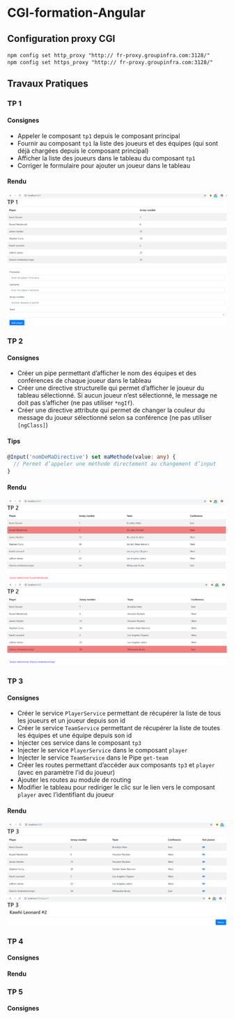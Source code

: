 # CGI-formation-Angular

## Configuration proxy CGI
```
npm config set http_proxy "http:// fr-proxy.groupinfra.com:3128/"
npm config set https_proxy "http:// fr-proxy.groupinfra.com:3128/"
```

## Travaux Pratiques
### TP 1
#### Consignes  
- Appeler le composant `tp1` depuis le composant principal   
- Fournir au composant `tp1` la liste des joueurs et des équipes (qui sont déjà chargées depuis le composant principal)  
- Afficher la liste des joueurs dans le tableau du composant `tp1`  
- Corriger le formulaire pour ajouter un joueur dans le tableau  

#### Rendu
![TP1](/assets/images/tp1.png)

### TP 2
#### Consignes  
- Créer un pipe permettant d’afficher le nom des équipes et des conférences de chaque joueur dans le tableau  
- Créer une directive structurelle qui permet d’afficher le joueur du tableau sélectionné. Si aucun joueur n’est sélectionné, le message ne doit pas s’afficher (ne pas utiliser `*ngIf`).
- Créer une directive attribute qui permet de changer la couleur du message du joueur sélectionné selon sa conférence (ne pas utiliser `[ngClass]`)

#### Tips
```typescript
@Input('nomDeMaDirective') set maMethode(value: any) {
  // Permet d’appeler une méthode directement au changement d’input
}
```

#### Rendu
![TP2 partie1](/assets/images/tp2_1.png)
![TP2 partie2](/assets/images/tp2_2.png)

### TP 3
#### Consignes
- Créer le service `PlayerService` permettant de récupérer la liste de tous les joueurs et un joueur depuis son id
- Créer le service `TeamService` permettant de récupérer la liste de toutes les équipes et une équipe depuis son id
- Injecter ces service dans le composant `tp3` 
- Injecter le service `PlayerService` dans le composant `player`
- Injecter le service `TeamService` dans le Pipe `get-team`
- Créer les routes permettant d’accéder aux composants `tp3` et `player` (avec en paramètre l’id du joueur)
- Ajouter les routes au module de routing
- Modifier le tableau pour rediriger le clic sur le lien vers le composant `player` avec l’identifiant du joueur 

#### Rendu
![TP3 partie1](/assets/images/tp3_1.png)
![TP3 partie2](/assets/images/tp3_2.png)

### TP 4
#### Consignes

#### Rendu

### TP 5
#### Consignes
